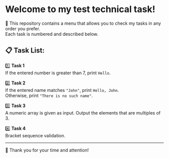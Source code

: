 # Welcome to my test technical task!

 📌 This repository contains a menu that allows you to check my tasks in any order you prefer.  
Each task is numbered and described below.

## 📋 Task List:

1️⃣ **Task 1**  
If the entered number is greater than 7, print `Hello`.  

2️⃣ **Task 2**  
If the entered name matches `"John"`, print `Hello, John`.  
Otherwise, print `"There is no such name"`.  

3️⃣ **Task 3**  
A numeric array is given as input. Output the elements that are multiples of 3.  

4️⃣ **Task 4**  
Bracket sequence validation.  

---

🙏 Thank you for your time and attention!
